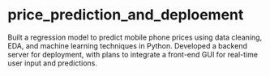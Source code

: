 # price_prediction_and_deploement
Built a regression model to predict mobile phone prices using data cleaning, EDA, and machine learning techniques in Python. Developed a backend server for deployment, with plans to integrate a front-end GUI for real-time user input and predictions.
